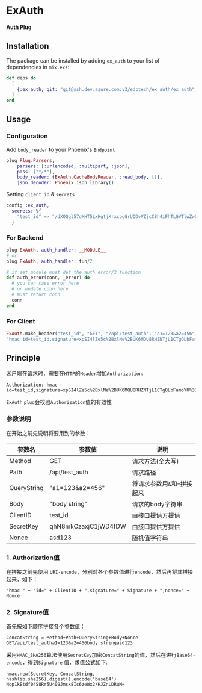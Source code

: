 # ExAuth

**Auth Plug**

## Installation

The package can be installed by adding `ex_auth` to your list of dependencies in `mix.exs`:

```elixir
def deps do
  [
    {:ex_auth, git: "git@ssh.dev.azure.com:v3/edctech/ex_auth/ex_auth", tag: "0.2.0"}
  ]
end
```

## Usage

### Configuration

Add `body_reader` to your Phoenix's `Endpoint`
```elixir
plug Plug.Parsers,
    parsers: [:urlencoded, :multipart, :json],
    pass: ["*/*"],
    body_reader: {ExAuth.CacheBodyReader, :read_body, []},
    json_decoder: Phoenix.json_library()
```

Setting `client_id` & `secrets`
```elixir
config :ex_auth,
  secrets: %{
    "test_id" => "/dXOQgl57dXHT5LxHgtjXrxcbgGrUODvVZjcC8h4iFhTLGVTlwZw0W+vsA2lCOK8"
  }
```


### For Backend

```elixir
plug ExAuth, auth_handler: __MODULE__
# or
plug ExAuth, auth_handler: fun/2

# if set module must def the auth_error/2 function
def auth_error(conn, _error) do
  # you can case error here 
  # or update conn here
  # must return conn
  conn
end
```

### For Client
```elixir
ExAuth.make_header("test_id", "GET", "/api/test_auth", "a1=123&a2=456", "body string")
"hmac id=test_id,signature=xpSI4lZe5c%2BxlNe%2BUK6MQU8RHZNTjL1CTgQLbFamoYU%3D,nonce=vrlaY%2BzdC2S7cdWEXLiN"
```

## Principle

客户端在请求时，需要在`HTTP`的`Header`增加`Authorization`:

```
Authorization: hmac id=test_id,signature=xpSI4lZe5c%2BxlNe%2BUK6MQU8RHZNTjL1CTgQLbFamoYU%3D,nonce=vrlaY%2BzdC2S7cdWEXLiN
```

`ExAuth` `plug`会校验`Authorization`值的有效性

### 参数说明

在开始之前先说明将要用到的参数：

| 参数名      | 参数值               | 说明                         |
| ----------- | -------------------- | ---------------------------- |
| Method      | GET                  | 请求方法(全大写)             |
| Path        | /api/test_auth       | 请求路径                     |
| QueryString | "a1=123&a2=456"      | 将请求参数用`&`和`=`拼接起来 |
| Body        | "body string"        | 请求的body字符串             |
| ClientID    | test_id              | 由接口提供方提供             |
| SecretKey   | qhN8mkCzaxjC1jWD4fDW | 由接口提供方提供             |
| Nonce       | asd123               | 随机值字符串                 |



### 1. Authorization值

在拼接之前先使用 `URI-encode`，分别对各个参数值进行`encode`，然后再将其拼接起来，如下：

```
"hmac " + "id=" + ClientID + ",signature=" + Signature + ",nonce=" + Nonce
```

### 2. Signature值

首先按如下顺序拼接各个参数值：

```
ConcatString = Method+Path+QueryString+Body+Nonce
GET/api/test_autha1=123&a2=456body stringasd123
```

采用`HMAC_SHA256`算法使用`SecretKey`加密`ConcatString`的值，然后在进行`Base64-encode`，得到`Signature` 值，求值公式如下:

```
hmac.new(SecretKey, ConcatString, hashlib.sha256).digest().encode('base64')
Nop1kEtdf04S8Rr5U409Jmsx8Ic6zeWx2/HJZnLDRuM=
```

